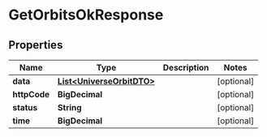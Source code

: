 

# GetOrbitsOkResponse


## Properties

| Name | Type | Description | Notes |
|------------ | ------------- | ------------- | -------------|
|**data** | [**List&lt;UniverseOrbitDTO&gt;**](UniverseOrbitDTO.md) |  |  [optional] |
|**httpCode** | **BigDecimal** |  |  [optional] |
|**status** | **String** |  |  [optional] |
|**time** | **BigDecimal** |  |  [optional] |



